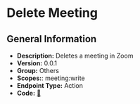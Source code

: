 # Delete Meeting

## General Information

- **Description:** Deletes a meeting in Zoom
- **Version:** 0.0.1
- **Group:** Others
- **Scopes:**: meeting:write
- **Endpoint Type:** Action
- **Code:** [🔗](https://github.com/NangoHQ/integration-templates/tree/main/integrations/zoom/actions/delete-meeting.ts)
